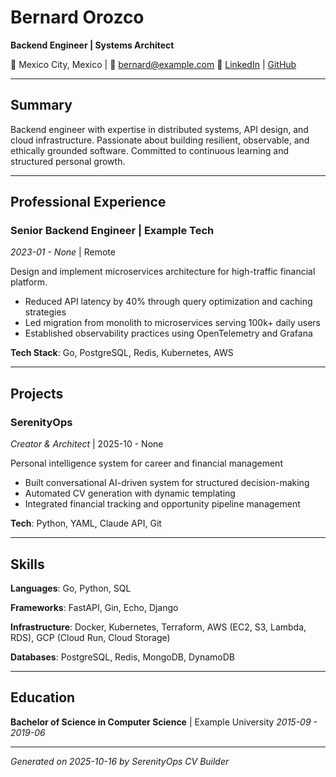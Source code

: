 # Bernard Orozco
**Backend Engineer | Systems Architect**

📍 Mexico City, Mexico | 📧 bernard@example.com
🔗 [LinkedIn](https://linkedin.com/in/bernardorozco) | [GitHub](https://github.com/bernardorozco)

---

## Summary

Backend engineer with expertise in distributed systems, API design, and cloud infrastructure.
Passionate about building resilient, observable, and ethically grounded software.
Committed to continuous learning and structured personal growth.


---

## Professional Experience

### Senior Backend Engineer | Example Tech
*2023-01 - None* | Remote

Design and implement microservices architecture for high-traffic financial platform.


- Reduced API latency by 40% through query optimization and caching strategies
- Led migration from monolith to microservices serving 100k+ daily users
- Established observability practices using OpenTelemetry and Grafana

**Tech Stack**: Go, PostgreSQL, Redis, Kubernetes, AWS

---

## Projects

### SerenityOps
*Creator & Architect* | 2025-10 - None

Personal intelligence system for career and financial management

- Built conversational AI-driven system for structured decision-making
- Automated CV generation with dynamic templating
- Integrated financial tracking and opportunity pipeline management

**Tech**: Python, YAML, Claude API, Git

---

## Skills

**Languages**: Go, Python, SQL

**Frameworks**: FastAPI, Gin, Echo, Django

**Infrastructure**: Docker, Kubernetes, Terraform, AWS (EC2, S3, Lambda, RDS), GCP (Cloud Run, Cloud Storage)

**Databases**: PostgreSQL, Redis, MongoDB, DynamoDB


---

## Education

**Bachelor of Science in Computer Science** | Example University
*2015-09 - 2019-06*

---


*Generated on 2025-10-16 by SerenityOps CV Builder*